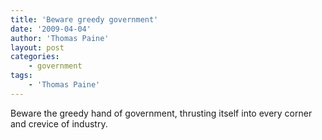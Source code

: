 ```yaml
---
title: 'Beware greedy government'
date: '2009-04-04'
author: 'Thomas Paine'
layout: post
categories:
    - government
tags:
    - 'Thomas Paine'
---
```


Beware the greedy hand of government, thrusting itself into every corner and crevice of industry.
